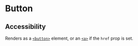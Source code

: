 # Button

## Accessibility

Renders as a [`<button>`](https://developer.mozilla.org/en-US/docs/Web/HTML/Element/button) element, or an [`<a>`](https://developer.mozilla.org/en-US/docs/Web/HTML/Element/a) if the `href` prop is set.
